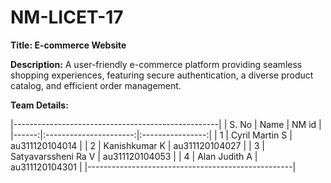 # NM-LICET-17
**Title: E-commerce Website**

**Description:**
A user-friendly e-commerce platform providing seamless shopping experiences, featuring secure authentication, a diverse product catalog, and efficient order management.

**Team Details:**

|---------------------------------------------------|
| S. No |      Name              |      NM id       |
|------:|:----------------------:|:----------------:|
|   1   |   Cyril Martin S       | au311120104014   |
|   2   |  Kanishkumar K         | au311120104027   |
|   3   | Satyavarssheni Ra V    | au311120104053   |
|   4   |   Alan Judith A        | au311120104301   |
|---------------------------------------------------|
	
